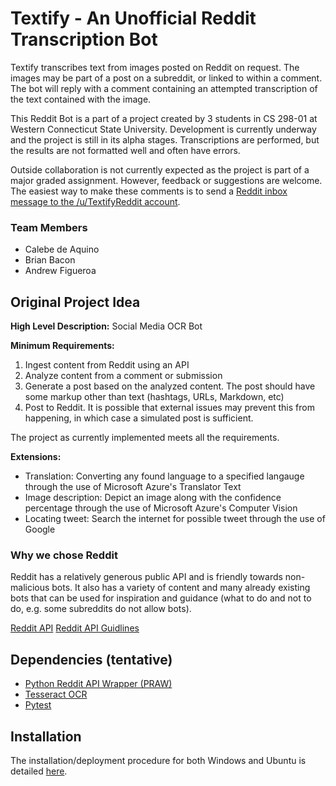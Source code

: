 # Textify - An Unofficial Reddit Transcription Bot

Textify transcribes text from images posted on Reddit on request. The images may be part of a post on a subreddit, or linked to within a comment. The bot will reply with a comment containing an attempted transcription of the text contained with the image.

This Reddit Bot is a part of a project created by 3 students in CS 298-01 at Western Connecticut State University. Development is currently underway and the project is still in its alpha stages. Transcriptions are performed, but the results are not formatted well and often have errors.

Outside collaboration is not currently expected as the project is part of a major graded assignment. However, feedback or suggestions are welcome. The easiest way to make these comments is to send a [Reddit inbox message to the /u/TextifyReddit account](https://www.reddit.com/message/compose/?to=TextifyReddit).

### Team Members
- Calebe de Aquino
- Brian Bacon
- Andrew Figueroa

## Original Project Idea

**High Level Description:** Social Media OCR Bot

**Minimum Requirements:**

1. Ingest content from Reddit using an API
2. Analyze content from a comment or submission
3. Generate a post based on the analyzed content. The post should have some markup other than text (hashtags, URLs, Markdown, etc)
4. Post to Reddit. It is possible that external issues may prevent this from happening, in which case a simulated post is sufficient.

The project as currently implemented meets all the requirements.

**Extensions:**
- Translation: Converting any found language to a specified langauge through the use of Microsoft Azure's Translator Text
- Image description: Depict an image along with the confidence percentage through the use of Microsoft Azure's Computer Vision
- Locating tweet: Search the internet for possible tweet through the use of Google

### Why we chose Reddit

Reddit has a relatively generous public API and is friendly towards non-malicious bots. It also has a variety of content and many already existing bots that can be used for inspiration and guidance (what to do and not to do, e.g. some subreddits do not allow bots).

[Reddit API](https://www.reddit.com/dev/api)
[Reddit API Guidlines](https://github.com/reddit-archive/reddit/wiki/API)

## Dependencies (tentative)

- [Python Reddit API Wrapper (PRAW)](https://github.com/praw-dev/praw)
- [Tesseract OCR](https://github.com/tesseract-ocr/tesseract)
- [Pytest](https://docs.pytest.org/en/latest/)

## Installation

The installation/deployment procedure for both Windows and Ubuntu is detailed [here](https://github.com/smacademic/project-bdf/blob/dev/docs/InstallationProcess.md).
